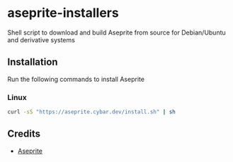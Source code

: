 # aseprite-installers

Shell script to download and build Aseprite from source for Debian/Ubuntu and derivative systems

## Installation

Run the following commands to install Aseprite

### Linux

```sh
curl -sS "https://aseprite.cybar.dev/install.sh" | sh
```

## Credits

-   [Aseprite](https://github.com/aseprite/aseprite/)
